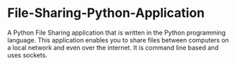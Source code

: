 # File-Sharing-Python-Application
A Python File Sharing application that is written in the Python programming language. This application enables you to share files between computers on a local network and even over the internet. It is command line based and uses sockets.
